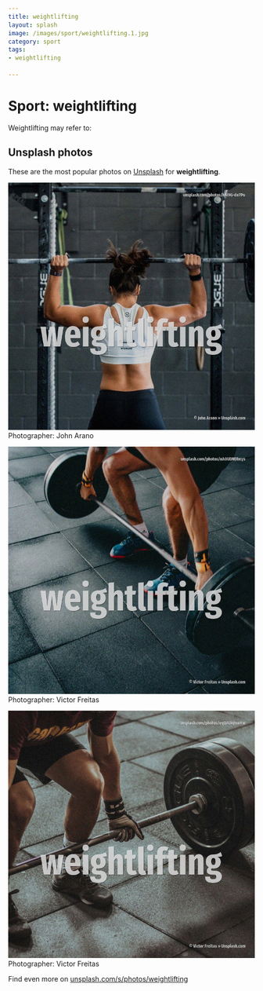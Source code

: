 ```yaml
---
title: weightlifting
layout: splash
image: /images/sport/weightlifting.1.jpg
category: sport
tags:
- weightlifting

---
```

# Sport: weightlifting

Weightlifting may refer to:

 
## Unsplash photos
These are the most popular photos on [Unsplash](https://unsplash.com) for **weightlifting**.
 
![weightlifting](/images/sport/weightlifting.1.jpg)
Photographer:  John Arano
 
![weightlifting](/images/sport/weightlifting.2.jpg)
Photographer:  Victor Freitas
 
![weightlifting](/images/sport/weightlifting.3.jpg)
Photographer:  Victor Freitas
 
Find even more on [unsplash.com/s/photos/weightlifting](https://unsplash.com/s/photos/weightlifting)
 
